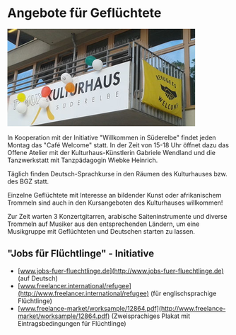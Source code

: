 # Angebote für Geflüchtete

![](/img/Refuuges_welcome.jpg)

In Kooperation mit der Initiative "Willkommen in Süderelbe" findet jeden
Montag das "Café Welcome" statt. In der Zeit von 15-18 Uhr öffnet dazu
das Offene Atelier mit der Kulturhaus-Künstlerin Gabriele Wendland und
die Tanzwerkstatt mit Tanzpädagogin Wiebke Heinrich.

Täglich finden Deutsch-Sprachkurse in den Räumen des Kulturhauses bzw.
des BGZ statt.

Einzelne Geflüchtete mit Interesse an bildender Kunst oder afrikanischem
Trommeln sind auch in den Kursangeboten des Kulturhauses willkommen!

Zur Zeit warten 3 Konzertgitarren, arabische Saiteninstrumente und
diverse Trommeln auf Musiker aus den entsprechenden Ländern, um eine
Musikgruppe mit Geflüchteten und Deutschen starten zu lassen.

## "Jobs für Flüchtlinge" - Initiative

-   [www.jobs-fuer-fluechtlinge.de](http://www.jobs-fuer-fluechtlinge.de)
    (auf Deutsch)
-   [www.freelancer.international/refugee](http://www.freelancer.international/refugee)
    (für englischsprachige Flüchtlinge)
-   [www.freelance-market/worksample/12864.pdf](http://www.freelance-market/worksample/12864.pdf)
    (Zweisprachiges Plakat mit Eintragsbedingungen für Flüchtlinge)

